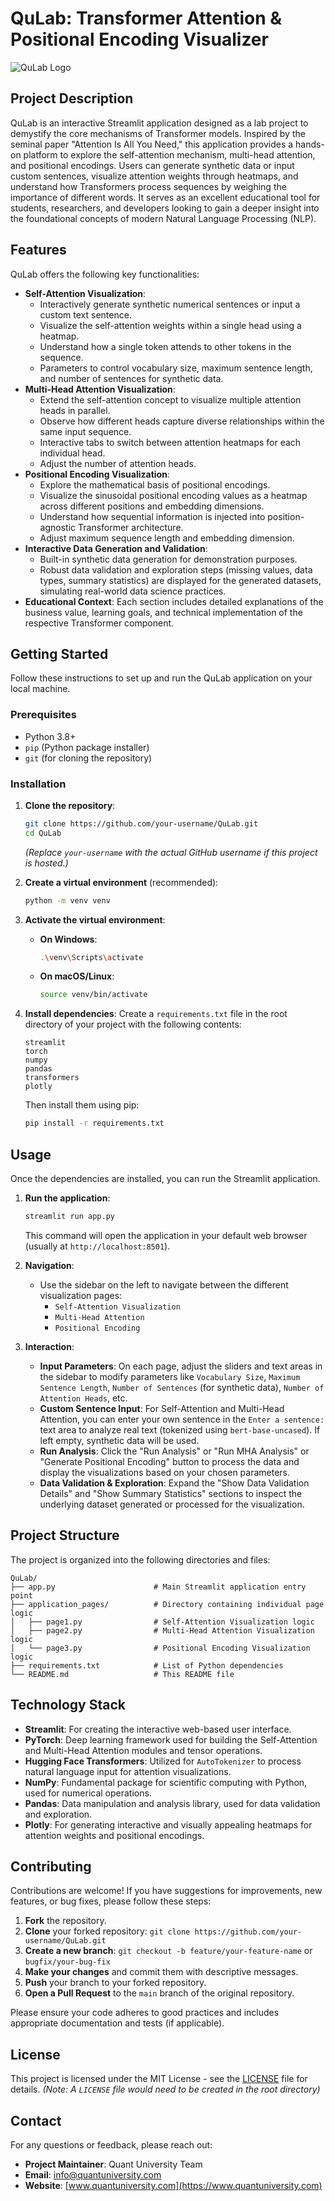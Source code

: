 # QuLab: Transformer Attention & Positional Encoding Visualizer

![QuLab Logo](https://www.quantuniversity.com/assets/img/logo5.jpg)

## Project Description

QuLab is an interactive Streamlit application designed as a lab project to demystify the core mechanisms of Transformer models. Inspired by the seminal paper "Attention Is All You Need," this application provides a hands-on platform to explore the self-attention mechanism, multi-head attention, and positional encodings. Users can generate synthetic data or input custom sentences, visualize attention weights through heatmaps, and understand how Transformers process sequences by weighing the importance of different words. It serves as an excellent educational tool for students, researchers, and developers looking to gain a deeper insight into the foundational concepts of modern Natural Language Processing (NLP).

## Features

QuLab offers the following key functionalities:

*   **Self-Attention Visualization**:
    *   Interactively generate synthetic numerical sentences or input a custom text sentence.
    *   Visualize the self-attention weights within a single head using a heatmap.
    *   Understand how a single token attends to other tokens in the sequence.
    *   Parameters to control vocabulary size, maximum sentence length, and number of sentences for synthetic data.
*   **Multi-Head Attention Visualization**:
    *   Extend the self-attention concept to visualize multiple attention heads in parallel.
    *   Observe how different heads capture diverse relationships within the same input sequence.
    *   Interactive tabs to switch between attention heatmaps for each individual head.
    *   Adjust the number of attention heads.
*   **Positional Encoding Visualization**:
    *   Explore the mathematical basis of positional encodings.
    *   Visualize the sinusoidal positional encoding values as a heatmap across different positions and embedding dimensions.
    *   Understand how sequential information is injected into position-agnostic Transformer architecture.
    *   Adjust maximum sequence length and embedding dimension.
*   **Interactive Data Generation and Validation**:
    *   Built-in synthetic data generation for demonstration purposes.
    *   Robust data validation and exploration steps (missing values, data types, summary statistics) are displayed for the generated datasets, simulating real-world data science practices.
*   **Educational Context**: Each section includes detailed explanations of the business value, learning goals, and technical implementation of the respective Transformer component.

## Getting Started

Follow these instructions to set up and run the QuLab application on your local machine.

### Prerequisites

*   Python 3.8+
*   `pip` (Python package installer)
*   `git` (for cloning the repository)

### Installation

1.  **Clone the repository**:

    ```bash
    git clone https://github.com/your-username/QuLab.git
    cd QuLab
    ```
    *(Replace `your-username` with the actual GitHub username if this project is hosted.)*

2.  **Create a virtual environment** (recommended):

    ```bash
    python -m venv venv
    ```

3.  **Activate the virtual environment**:

    *   **On Windows**:
        ```bash
        .\venv\Scripts\activate
        ```
    *   **On macOS/Linux**:
        ```bash
        source venv/bin/activate
        ```

4.  **Install dependencies**:
    Create a `requirements.txt` file in the root directory of your project with the following contents:

    ```
    streamlit
    torch
    numpy
    pandas
    transformers
    plotly
    ```

    Then install them using pip:
    ```bash
    pip install -r requirements.txt
    ```

## Usage

Once the dependencies are installed, you can run the Streamlit application.

1.  **Run the application**:

    ```bash
    streamlit run app.py
    ```

    This command will open the application in your default web browser (usually at `http://localhost:8501`).

2.  **Navigation**:
    *   Use the sidebar on the left to navigate between the different visualization pages:
        *   `Self-Attention Visualization`
        *   `Multi-Head Attention`
        *   `Positional Encoding`

3.  **Interaction**:
    *   **Input Parameters**: On each page, adjust the sliders and text areas in the sidebar to modify parameters like `Vocabulary Size`, `Maximum Sentence Length`, `Number of Sentences` (for synthetic data), `Number of Attention Heads`, etc.
    *   **Custom Sentence Input**: For Self-Attention and Multi-Head Attention, you can enter your own sentence in the `Enter a sentence:` text area to analyze real text (tokenized using `bert-base-uncased`). If left empty, synthetic data will be used.
    *   **Run Analysis**: Click the "Run Analysis" or "Run MHA Analysis" or "Generate Positional Encoding" button to process the data and display the visualizations based on your chosen parameters.
    *   **Data Validation & Exploration**: Expand the "Show Data Validation Details" and "Show Summary Statistics" sections to inspect the underlying dataset generated or processed for the visualization.

## Project Structure

The project is organized into the following directories and files:

```
QuLab/
├── app.py                      # Main Streamlit application entry point
├── application_pages/          # Directory containing individual page logic
│   ├── page1.py                # Self-Attention Visualization logic
│   ├── page2.py                # Multi-Head Attention Visualization logic
│   └── page3.py                # Positional Encoding Visualization logic
├── requirements.txt            # List of Python dependencies
└── README.md                   # This README file
```

## Technology Stack

*   **Streamlit**: For creating the interactive web-based user interface.
*   **PyTorch**: Deep learning framework used for building the Self-Attention and Multi-Head Attention modules and tensor operations.
*   **Hugging Face Transformers**: Utilized for `AutoTokenizer` to process natural language input for attention visualizations.
*   **NumPy**: Fundamental package for scientific computing with Python, used for numerical operations.
*   **Pandas**: Data manipulation and analysis library, used for data validation and exploration.
*   **Plotly**: For generating interactive and visually appealing heatmaps for attention weights and positional encodings.

## Contributing

Contributions are welcome! If you have suggestions for improvements, new features, or bug fixes, please follow these steps:

1.  **Fork** the repository.
2.  **Clone** your forked repository: `git clone https://github.com/your-username/QuLab.git`
3.  **Create a new branch**: `git checkout -b feature/your-feature-name` or `bugfix/your-bug-fix`
4.  **Make your changes** and commit them with descriptive messages.
5.  **Push** your branch to your forked repository.
6.  **Open a Pull Request** to the `main` branch of the original repository.

Please ensure your code adheres to good practices and includes appropriate documentation and tests (if applicable).

## License

This project is licensed under the MIT License - see the [LICENSE](LICENSE) file for details.
*(Note: A `LICENSE` file would need to be created in the root directory)*

## Contact

For any questions or feedback, please reach out:

*   **Project Maintainer**: Quant University Team
*   **Email**: info@quantuniversity.com
*   **Website**: [www.quantuniversity.com](https://www.quantuniversity.com)